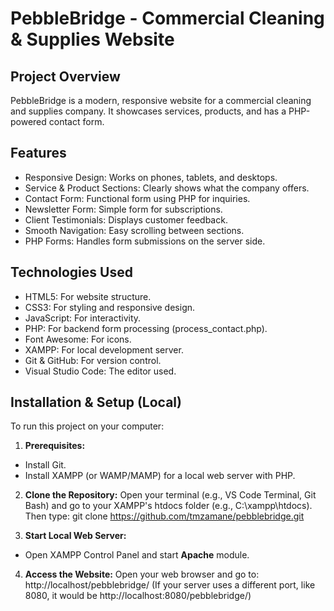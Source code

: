 # PebbleBridge - Commercial Cleaning & Supplies Website

## Project Overview
PebbleBridge is a modern, responsive website for a commercial cleaning and supplies company. It showcases services, products, and has a PHP-powered contact form.

## Features
* Responsive Design: Works on phones, tablets, and desktops.
* Service & Product Sections: Clearly shows what the company offers.
* Contact Form: Functional form using PHP for inquiries.
* Newsletter Form: Simple form for subscriptions.
* Client Testimonials: Displays customer feedback.
* Smooth Navigation: Easy scrolling between sections.
* PHP Forms: Handles form submissions on the server side.

## Technologies Used
* HTML5: For website structure.
* CSS3: For styling and responsive design.
* JavaScript: For interactivity.
* PHP: For backend form processing (process_contact.php).
* Font Awesome: For icons.
* XAMPP: For local development server.
* Git & GitHub: For version control.
* Visual Studio Code: The editor used.

## Installation & Setup (Local)
To run this project on your computer:

1. **Prerequisites:**
* Install Git.
* Install XAMPP (or WAMP/MAMP) for a local web server with PHP.

2. **Clone the Repository:**
Open your terminal (e.g., VS Code Terminal, Git Bash) and go to your XAMPP's htdocs folder (e.g., C:\xampp\htdocs\). Then type:
git clone https://github.com/tmzamane/pebblebridge.git

3. **Start Local Web Server:**
* Open XAMPP Control Panel and start **Apache** module.

4. **Access the Website:**
Open your web browser and go to:
http://localhost/pebblebridge/
(If your server uses a different port, like 8080, it would be http://localhost:8080/pebblebridge/)

